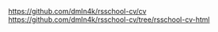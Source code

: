 https://github.com/dmln4k/rsschool-cv/cv
https://github.com/dmln4k/rsschool-cv/tree/rsschool-cv-html
